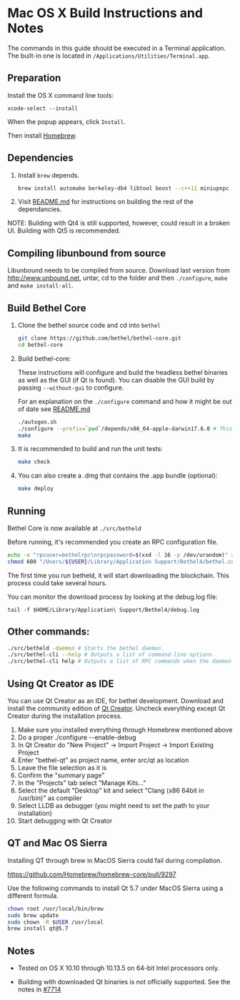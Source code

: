 # Mac OS X Build Instructions and Notes

The commands in this guide should be executed in a Terminal application.
The built-in one is located in `/Applications/Utilities/Terminal.app`.

## Preparation

Install the OS X command line tools:

`xcode-select --install`

When the popup appears, click `Install`.

Then install [Homebrew](http://brew.sh).

## Dependencies

1. Install `brew` depends.

    ```bash
    brew install automake berkeley-db4 libtool boost --c++11 miniupnpc openssl pkg-config homebrew/core/protobuf260 --c++11 qt5 libevent curl
    ```

2. Visit [README.md](../depends/README.md) for instructions on building the rest of the dependancies.

NOTE: Building with Qt4 is still supported, however, could result in a broken UI. Building with Qt5 is recommended.

## Compiling libunbound from source

Libunbound needs to be compiled from source. Download last version from http://www.unbound.net, untar, cd to the folder and then `./configure`, `make` and `make install-all`.


## Build Bethel Core

1.  Clone the bethel source code and cd into `bethel`

    ```bash
    git clone https://github.com/bethel/bethel-core.git
    cd bethel-core
    ```

2. Build bethel-core:

    These instructions will configure and build the headless bethel binaries as well as the GUI (if Qt is found).
    You can disable the GUI build by passing `--without-gui` to configure.

    For an explanation on the `./configure` command and how it might be out of date see [README.md](README.md)

    ```bash
    ./autogen.sh
    ./configure --prefix=`pwd`/depends/x86_64-apple-darwin17.6.0 # This command may be out of date due to OS updates
    make
    ```

3. It is recommended to build and run the unit tests:

    ```bash
    make check
    ```

4. You can also create a .dmg that contains the .app bundle (optional):

    ```bash
    make deploy
    ```

## Running

Bethel Core is now available at `./src/betheld`

Before running, it's recommended you create an RPC configuration file.

```bash
echo -e "rpcuser=bethelrpc\nrpcpassword=$(xxd -l 16 -p /dev/urandom)" > "/Users/${USER}/Library/Application Support/Bethel4/bethel.conf"
chmod 600 "/Users/${USER}/Library/Application Support/Bethel4/bethel.conf"
```

The first time you run betheld, it will start downloading the blockchain. This process could take several hours.

You can monitor the download process by looking at the debug.log file:

`tail -f $HOME/Library/Application\ Support/Bethel4/debug.log`

## Other commands:

```bash
./src/betheld -daemon # Starts the bethel daemon.
./src/bethel-cli --help # Outputs a list of command-line options.
./src/bethel-cli help # Outputs a list of RPC commands when the daemon is running.
```

## Using Qt Creator as IDE

You can use Qt Creator as an IDE, for bethel development.
Download and install the community edition of [Qt Creator](https://www.qt.io/download/).
Uncheck everything except Qt Creator during the installation process.

1. Make sure you installed everything through Homebrew mentioned above
2. Do a proper ./configure --enable-debug
3. In Qt Creator do "New Project" -> Import Project -> Import Existing Project
4. Enter "bethel-qt" as project name, enter src/qt as location
5. Leave the file selection as it is
6. Confirm the "summary page"
7. In the "Projects" tab select "Manage Kits..."
8. Select the default "Desktop" kit and select "Clang (x86 64bit in /usr/bin)" as compiler
9. Select LLDB as debugger (you might need to set the path to your installation)
10. Start debugging with Qt Creator

## QT and Mac OS Sierra

Installing QT through brew in MacOS Sierra could fail during compilation.

https://github.com/Homebrew/homebrew-core/pull/9297

Use the following commands to install Qt 5.7 under MacOS Sierra using a different formula.

```bash
chown root /usr/local/bin/brew
sudo brew update
sudo chown -R $USER /usr/local
brew install qt@5.7
```

## Notes

- Tested on OS X 10.10 through 10.13.5 on 64-bit Intel processors only.

- Building with downloaded Qt binaries is not officially supported. See the notes in [#7714](https://github.com/bethel/bethel/issues/7714)
